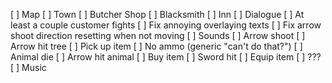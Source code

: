 [ ] Map
[ ] Town
[ ] Butcher Shop
[ ] Blacksmith
[ ] Inn
[ ] Dialogue
[ ] At least a couple customer fights
[ ] Fix annoying overlaying texts
[ ] Fix arrow shoot direction resetting when not moving
[ ] Sounds
    [ ] Arrow shoot
    [ ] Arrow hit tree
    [ ] Pick up item
    [ ] No ammo (generic "can't do that?")
    [ ] Animal die
    [ ] Arrow hit animal
    [ ] Buy item
    [ ] Sword hit
    [ ] Equip item
    [ ] ???
[ ] Music
